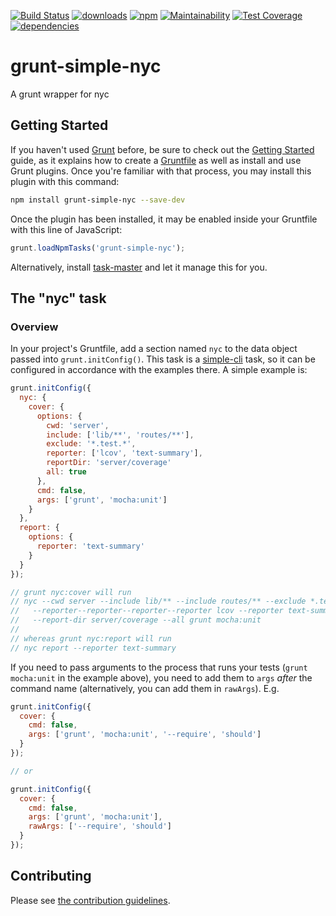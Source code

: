 [![Build Status](https://travis-ci.org/tandrewnichols/grunt-simple-nyc.png)](https://travis-ci.org/tandrewnichols/grunt-simple-nyc) [![downloads](http://img.shields.io/npm/dm/grunt-simple-nyc.svg)](https://npmjs.org/package/grunt-simple-nyc) [![npm](http://img.shields.io/npm/v/grunt-simple-nyc.svg)](https://npmjs.org/package/grunt-simple-nyc) [![Maintainability](https://api.codeclimate.com/v1/badges/0a704cb759d04889e782/maintainability)](https://codeclimate.com/github/tandrewnichols/grunt-simple-nyc/maintainability) [![Test Coverage](https://api.codeclimate.com/v1/badges/0a704cb759d04889e782/test_coverage)](https://codeclimate.com/github/tandrewnichols/grunt-simple-nyc/test_coverage) [![dependencies](https://david-dm.org/tandrewnichols/grunt-simple-nyc.png)](https://david-dm.org/tandrewnichols/grunt-simple-nyc)

# grunt-simple-nyc

A grunt wrapper for nyc

## Getting Started

If you haven't used [Grunt](http://gruntjs.com/) before, be sure to check out the [Getting Started](http://gruntjs.com/getting-started) guide, as it explains how to create a [Gruntfile](http://gruntjs.com/sample-gruntfile) as well as install and use Grunt plugins. Once you're familiar with that process, you may install this plugin with this command:

```bash
npm install grunt-simple-nyc --save-dev
```

Once the plugin has been installed, it may be enabled inside your Gruntfile with this line of JavaScript:

```javascript
grunt.loadNpmTasks('grunt-simple-nyc');
```

Alternatively, install [task-master](http://github.com/tandrewnichols/task-master) and let it manage this for you.

## The "nyc" task

### Overview

In your project's Gruntfile, add a section named `nyc` to the data object passed into `grunt.initConfig()`. This task is a [simple-cli](https://github.com/tandrewnichols/simple-cli) task, so it can be configured in accordance with the examples there. A simple example is:

```js
grunt.initConfig({
  nyc: {
    cover: {
      options: {
        cwd: 'server',
        include: ['lib/**', 'routes/**'],
        exclude: '*.test.*',
        reporter: ['lcov', 'text-summary'],
        reportDir: 'server/coverage'
        all: true
      },
      cmd: false,
      args: ['grunt', 'mocha:unit']
    }
  },
  report: {
    options: {
      reporter: 'text-summary'
    }
  }
});

// grunt nyc:cover will run
// nyc --cwd server --include lib/** --include routes/** --exclude *.test.*
//   --reporter--reporter--reporter--reporter lcov --reporter text-summary
//   --report-dir server/coverage --all grunt mocha:unit
//
// whereas grunt nyc:report will run
// nyc report --reporter text-summary
```

If you need to pass arguments to the process that runs your tests (`grunt mocha:unit` in the example above), you need to add them to `args` _after_ the command name (alternatively, you can add them in `rawArgs`). E.g.

```js
grunt.initConfig({
  cover: {
    cmd: false,
    args: ['grunt', 'mocha:unit', '--require', 'should']
  }
});

// or

grunt.initConfig({
  cover: {
    cmd: false,
    args: ['grunt', 'mocha:unit'],
    rawArgs: ['--require', 'should']
  }
});
```

## Contributing

Please see [the contribution guidelines](CONTRIBUTING.md).
